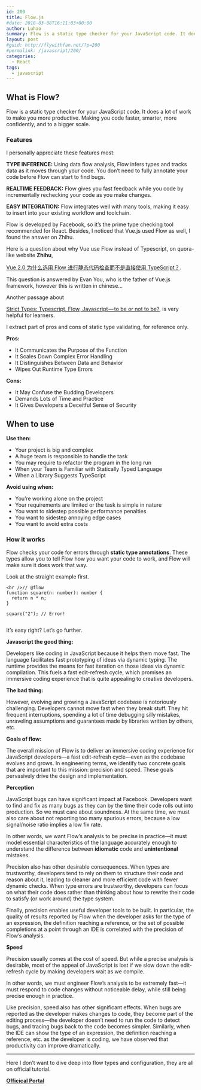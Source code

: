 ```yaml
---
id: 200
title: Flow.js
#date: 2018-03-08T16:11:03+00:00
author: Luhao
summary: Flow is a static type checker for your JavaScript code. It does a lot of work to make you more productive. Making you code faster, smarter, more confidently, and to a bigger scale.
layout: post
#guid: http://flywithfan.net/?p=200
#permalink: /javascript/200/
categories:
  - React
tags:
  - javascript
---
```

## What is Flow?

Flow is a static type checker for your JavaScript code. It does a lot of work to make you more productive. Making you code faster, smarter, more confidently, and to a bigger scale.

### Features

I personally appreciate these features most:

**TYPE INFERENCE:** Using data flow analysis, Flow infers types and tracks data as it moves through your code. You don&#8217;t need to fully annotate your code before Flow can start to find bugs.

**REALTIME FEEDBACK:** Flow gives you fast feedback while you code by incrementally rechecking your code as you make changes.

**EASY INTEGRATION:** Flow integrates well with many tools, making it easy to insert into your existing workflow and toolchain.

Flow is developed by Facebook, so it&#8217;s the prime type checking tool recommended for React. Besides, I noticed that Vue.js used Flow as well, I found the answer on Zhihu.

Here is a question about why Vue use Flow instead of Typescript, on quora-like website **Zhihu**,
  
[Vue 2.0 为什么选用 Flow 进行静态代码检查而不是直接使用 TypeScript？](https://www.zhihu.com/question/46397274/answer/101193678).

This question is answered by Evan You, who is the father of Vue.js framework, however this is written in chinese&#8230;

Another passage about
  
[Strict Types: Typescript, Flow, Javascript — to be or not to be?](https://codeburst.io/strict-types-typescript-flow-javascript-to-be-or-not-to-be-959d2d20c007), is very helpful for learners.

I extract part of pros and cons of static type validating, for reference only.

**Pros:**

  * It Communicates the Purpose of the Function
  * It Scales Down Complex Error Handling
  * It Distinguishes Between Data and Behavior
  * Wipes Out Runtime Type Errors

**Cons:**

  * It May Confuse the Budding Developers
  * Demands Lots of Time and Practice
  * It Gives Developers a Deceitful Sense of Security

## When to use

**Use then:**

  * Your project is big and complex
  * A huge team is responsible to handle the task
  * You may require to refactor the program in the long run
  * When your Team is Familiar with Statically Typed Language
  * When a Library Suggests TypeScript

**Avoid using when:**

  * You’re working alone on the project
  * Your requirements are limited or the task is simple in nature
  * You want to sidestep possible performance penalties
  * You want to sidestep annoying edge cases
  * You want to avoid extra costs

### How it works

Flow checks your code for errors through **static type annotations**. These types allow you to tell Flow how you want your code to work, and Flow will make sure it does work that way.

Look at the straight example first.

<pre class="line-numbers prism-highlight" data-start="1"><code class="language-javascript">&lt;br />// @flow
function square(n: number): number {
  return n * n;
}

square("2"); // Error!

</code></pre>

It&#8217;s easy right? Let&#8217;s go further.

**Javascript the good thing:**
  
Developers like coding in JavaScript because it helps them move fast. The language facilitates fast prototyping of ideas via dynamic typing. The runtime provides the means for fast iteration on those ideas via dynamic compilation. This fuels a fast edit-refresh cycle, which promises an immersive coding experience that is quite appealing to creative developers.

**The bad thing:**
  
However, evolving and growing a JavaScript codebase is notoriously challenging. Developers cannot move fast when they break stuff. They hit frequent interruptions, spending a lot of time debugging silly mistakes, unraveling assumptions and guarantees made by libraries written by others, etc.

**Goals of flow:**
  
The overall mission of Flow is to deliver an immersive coding experience for JavaScript developers—a fast edit-refresh cycle—even as the codebase evolves and grows. In engineering terms, we identify two concrete goals that are important to this mission: precision and speed. These goals pervasively drive the design and implementation.

**Perception**

JavaScript bugs can have significant impact at Facebook. Developers want to find and fix as many bugs as they can by the time their code rolls out into production. So we must care about soundness. At the same time, we must also care about not reporting too many spurious errors, because a low signal/noise ratio implies a low fix rate.

In other words, we want Flow’s analysis to be precise in practice—it must model essential characteristics of the language accurately enough to understand the difference between **idiomatic** code and **unintentional** mistakes.

Precision also has other desirable consequences. When types are trustworthy, developers tend to rely on them to structure their code and reason about it, leading to cleaner and more efficient code with fewer dynamic checks. When type errors are trustworthy, developers can focus on what their code does rather than thinking about how to rewrite their code to satisfy (or work around) the type system.

Finally, precision enables useful developer tools to be built. In particular, the quality of results reported by Flow when the developer asks for the type of an expression, the definition reaching a reference, or the set of possible completions at a point through an IDE is correlated with the precision of Flow’s analysis.

**Speed**

Precision usually comes at the cost of speed. But while a precise analysis is desirable, most of the appeal of JavaScript is lost if we slow down the edit-refresh cycle by making developers wait as we compile.

In other words, we must engineer Flow’s analysis to be extremely fast—it must respond to code changes without noticeable delay, while still being precise enough in practice.

Like precision, speed also has other significant effects. When bugs are reported as the developer makes changes to code, they become part of the editing process—the developer doesn’t need to run the code to detect bugs, and tracing bugs back to the code becomes simpler. Similarly, when the IDE can show the type of an expression, the definition reaching a reference, etc. as the developer is coding, we have observed that productivity can improve dramatically.

* * *

Here I don&#8217;t want to dive deep into flow types and configuration, they are all on official tutorial.

[**Officical Portal**](https://flow.org/en/docs/)